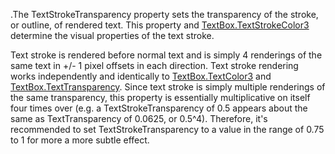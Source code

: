.The TextStrokeTransparency property sets the transparency of the stroke, or outline, of rendered text. This property and [TextBox.TextStrokeColor3](https://developer.roblox.com/en-us/api-reference/property/TextBox/TextStrokeColor3) determine the visual properties of the text stroke.

Text stroke is rendered before normal text and is simply 4 renderings of the same text in +/- 1 pixel offsets in each direction. Text stroke rendering works independently and identically to [TextBox.TextColor3](https://developer.roblox.com/en-us/api-reference/property/TextBox/TextColor3) and [TextBox.TextTransparency](https://developer.roblox.com/en-us/api-reference/property/TextBox/TextTransparency). Since text stroke is simply multiple renderings of the same transparency, this property is essentially multiplicative on itself four times over (e.g. a TextStrokeTransparency of 0.5 appears about the same as TextTransparency of 0.0625, or 0.5^4). Therefore, it's recommended to set TextStrokeTransparency to a value in the range of 0.75 to 1 for more a more subtle effect.
